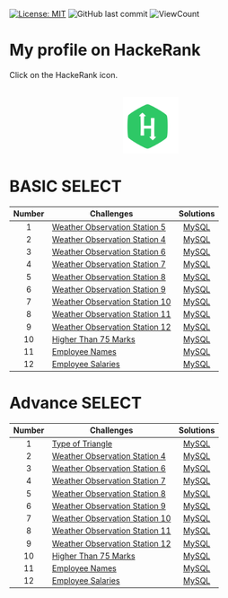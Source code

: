 [![License: MIT](https://img.shields.io/badge/License-MIT-yellow.svg)](https://opensource.org/licenses/MIT)
![GitHub last commit](https://img.shields.io/github/last-commit/lephanthutra/SQL-HackeRank?style=flat)
![ViewCount](https://views.whatilearened.today/views/github/lephanthutra/SQL-HackeRank.svg?cache=remove)

# My profile on HackeRank

Click on the HackeRank icon.
<p align="center">  
	<br> 
	<a href="https://www.hackerrank.com/lpttra_iu_itds">
        <img height=100 src="https://github.com/lephanthutra/SQL-HackeRank/blob/main/hackerrank.svg"> 
    </a>
    <br>
</p>


# BASIC SELECT

| Number | Challenges | Solutions |
|:------:|------------|:---------:|
| 1 | [Weather Observation Station 5](https://www.hackerrank.com/challenges/weather-observation-station-5/problem) | [MySQL](Weather%20Observation%20Station%205.sql)|
| 2 | [Weather Observation Station 4](https://www.hackerrank.com/challenges/weather-observation-station-4/problem) | [MySQL](Weather%20Observation%20Station%204.sql)|
| 3 | [Weather Observation Station 6](https://www.hackerrank.com/challenges/weather-observation-station-6/problem) | [MySQL](Weather%20Observation%20Station%206.sql)|
| 4 | [Weather Observation Station 7](https://www.hackerrank.com/challenges/weather-observation-station-7/problem) | [MySQL](Weather%20Observation%20Station%207.sql)|
| 5 | [Weather Observation Station 8](https://www.hackerrank.com/challenges/weather-observation-station-8/problem) | [MySQL](Weather%20Observation%20Station%208.sql)|
| 6 | [Weather Observation Station 9](https://www.hackerrank.com/challenges/weather-observation-station-9/problem) | [MySQL](Weather%20Observation%20Station%209.sql)|
| 7 | [Weather Observation Station 10](https://www.hackerrank.com/challenges/weather-observation-station-10/problem) | [MySQL](Weather%20Observation%20Station%2010.sql)|
| 8 | [Weather Observation Station 11](https://www.hackerrank.com/challenges/weather-observation-station-11/problem) | [MySQL](Weather%20Observation%20Station%11.sql)|
| 9 | [Weather Observation Station 12](https://www.hackerrank.com/challenges/weather-observation-station-12/problem) | [MySQL](Weather%20Observation%20Station%12.sql)|
| 10 | [Higher Than 75 Marks](https://www.hackerrank.com/challenges/more-than-75-marks/problem) | [MySQL](Higher%20Than%2075%20Marks.sql)|
| 11 | [Employee Names](https://www.hackerrank.com/challenges/name-of-employees/problem) | [MySQL](Employee%20Names.sql)|
| 12 | [Employee Salaries](https://www.hackerrank.com/challenges/salary-of-employees/problem) | [MySQL](Employee%20Salaries.sql)|

# Advance SELECT

| Number | Challenges | Solutions |
|:------:|------------|:---------:|
| 1 | [Type of Triangle](https://www.hackerrank.com/challenges/what-type-of-triangle/problem) | [MySQL](Weather%20Observation%20Station%205.sql)|
| 2 | [Weather Observation Station 4](https://www.hackerrank.com/challenges/weather-observation-station-4/problem) | [MySQL](Type%20of%20Triangle.sql)|
| 3 | [Weather Observation Station 6](https://www.hackerrank.com/challenges/weather-observation-station-6/problem) | [MySQL](Weather%20Observation%20Station%206.sql)|
| 4 | [Weather Observation Station 7](https://www.hackerrank.com/challenges/weather-observation-station-7/problem) | [MySQL](Weather%20Observation%20Station%207.sql)|
| 5 | [Weather Observation Station 8](https://www.hackerrank.com/challenges/weather-observation-station-8/problem) | [MySQL](Weather%20Observation%20Station%208.sql)|
| 6 | [Weather Observation Station 9](https://www.hackerrank.com/challenges/weather-observation-station-9/problem) | [MySQL](Weather%20Observation%20Station%209.sql)|
| 7 | [Weather Observation Station 10](https://www.hackerrank.com/challenges/weather-observation-station-10/problem) | [MySQL](Weather%20Observation%20Station%10.sql)|
| 8 | [Weather Observation Station 11](https://www.hackerrank.com/challenges/weather-observation-station-11/problem) | [MySQL](Weather%20Observation%20Station%11.sql)|
| 9 | [Weather Observation Station 12](https://www.hackerrank.com/challenges/weather-observation-station-12/problem) | [MySQL](Weather%20Observation%20Station%12.sql)|
| 10 | [Higher Than 75 Marks](https://www.hackerrank.com/challenges/more-than-75-marks/problem) | [MySQL](Higher%20Than%2075%20Marks.sql)|
| 11 | [Employee Names](https://www.hackerrank.com/challenges/name-of-employees/problem) | [MySQL](Employee%20Names.sql)|
| 12 | [Employee Salaries](https://www.hackerrank.com/challenges/salary-of-employees/problem) | [MySQL](Employee%20Salaries.sql)|
